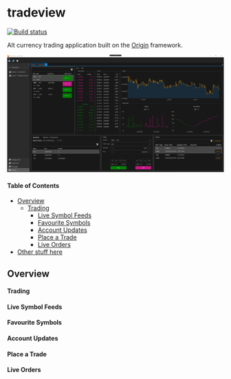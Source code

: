 # tradeview

[![Build status](https://ci.appveyor.com/api/projects/status/lsf9kuf5p93wvr0p/branch/master?svg=true)](https://ci.appveyor.com/project/grantcolley/tradeview/branch/master)

Alt currency trading application built on the [Origin](https://github.com/grantcolley/origin) framework.

![Alt text](/README-images/tradeview.PNG?raw=true "Trade View")

#### Table of Contents
* [Overview](#overview)
  * [Trading](#trading)  
    * [Live Symbol Feeds](#live-symbol-feeds)
    * [Favourite Symbols](#favourite-symbols)
    * [Account Updates](#account)
    * [Place a Trade](#place-a-trade)
    * [Live Orders](#live-orders)
* [Other stuff here](#other-stuff-here)

## Overview

#### Trading

#### Live Symbol Feeds

#### Favourite Symbols

#### Account Updates

#### Place a Trade

#### Live Orders
